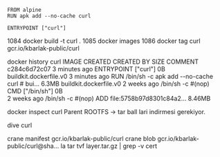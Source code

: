 ```
FROM alpine
RUN apk add --no-cache curl

ENTRYPOINT ["curl"]
```

 1084  docker build -t curl .
 1085  docker images
 1086  docker tag curl gcr.io/kbarlak-public/curl


docker history curl
IMAGE          CREATED         CREATED BY                                      SIZE      COMMENT
c284c6d72c07   3 minutes ago   ENTRYPOINT ["curl"]                             0B        buildkit.dockerfile.v0
<missing>      3 minutes ago   RUN /bin/sh -c apk add --no-cache curl # bui…   6.3MB     buildkit.dockerfile.v0
<missing>      2 weeks ago     /bin/sh -c #(nop)  CMD ["/bin/sh"]              0B        
<missing>      2 weeks ago     /bin/sh -c #(nop) ADD file:5758b97d8301c84a2…   8.46MB   


docker inspect curl
Parent 
ROOTFS -> tar ball lari indirmesi gerekiyor.


dive curl

crane manifest gcr.io/kbarlak-public/curl
crane blob gcr.io/kbarlak-public/curl@sha...
la
tar tvf layer.tar.gz | grep -v cert
